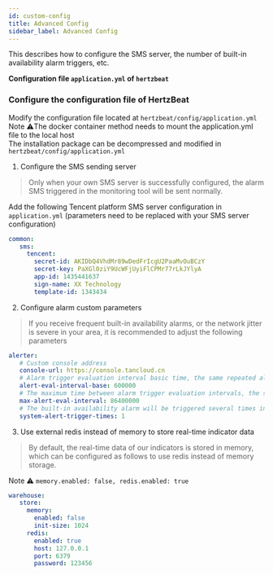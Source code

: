 ```yaml
---
id: custom-config  
title: Advanced Config           
sidebar_label: Advanced Config      
---
```


This describes how to configure the SMS server, the number of built-in availability alarm triggers, etc.

**Configuration file `application.yml` of `hertzbeat`**

### Configure the configuration file of HertzBeat

Modify the configuration file located at `hertzbeat/config/application.yml`    
Note ⚠️The docker container method needs to mount the application.yml file to the local host     
The installation package can be decompressed and modified in `hertzbeat/config/application.yml`    

1. Configure the SMS sending server

> Only when your own SMS server is successfully configured, the alarm SMS triggered in the monitoring tool will be sent normally.

Add the following Tencent platform SMS server configuration in `application.yml` (parameters need to be replaced with your SMS server configuration)  
```yaml
common:
   sms:
     tencent:
       secret-id: AKIDbQ4VhdMr89wDedFrIcgU2PaaMvOuBCzY
       secret-key: PaXGl0ziY9UcWFjUyiFlCPMr77rLkJYlyA
       app-id: 1435441637
       sign-name: XX Technology
       template-id: 1343434
```

2. Configure alarm custom parameters

> If you receive frequent built-in availability alarms, or the network jitter is severe in your area, it is recommended to adjust the following parameters

```yaml
alerter:
   # Custom console address
   console-url: https://console.tancloud.cn
   # Alarm trigger evaluation interval basic time, the same repeated alarm will not be repeatedly triggered continuously within 2 times this time, unit milliseconds
   alert-eval-interval-base: 600000
   # The maximum time between alarm trigger evaluation intervals, the same repeated alarms can be suppressed at most during this time period, in milliseconds
   max-alert-eval-interval: 86400000
   # The built-in availability alarm will be triggered several times in a row before the actual alarm is sent. The default is 1 time. When the network environment is not good and you don't want to receive availability alarms frequently, you can increase this value (3)
   system-alert-trigger-times: 1
```

3. Use external redis instead of memory to store real-time indicator data

> By default, the real-time data of our indicators is stored in memory, which can be configured as follows to use redis instead of memory storage.

Note ⚠️ `memory.enabled: false, redis.enabled: true`
```yaml
warehouse:
   store:
     memory:
       enabled: false
       init-size: 1024
     redis:
       enabled: true
       host: 127.0.0.1
       port: 6379
       password: 123456
```
